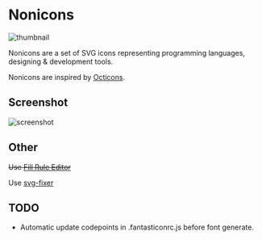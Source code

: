 # Nonicons

![thumbnail](https://github.com/yamatsum/nonicons/blob/img/src/img/thumbnail.png?raw=true)

Nonicons are a set of SVG icons representing programming languages, designing & development tools.

Nonicons are inspired by [Octicons](https://github.com/primer/octicons).

## Screenshot

![screenshot](https://github.com/yamatsum/nonicons/blob/img/src/img/screenshot.png?raw=true)

## Other

~~Use [Fill Rule Editor](https://www.figma.com/community/plugin/771155994770327940/Fill-Rule-Editor)~~

Use [svg-fixer](https://github.com/oslllo/svg-fixer)

## TODO

- Automatic update codepoints in .fantasticonrc.js before font generate.

